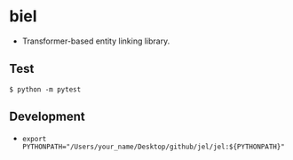 # biel
* Transformer-based entity linking library.

## Test
`$ python -m pytest`

## Development
*  `export PYTHONPATH="/Users/your_name/Desktop/github/jel/jel:${PYTHONPATH}"`
